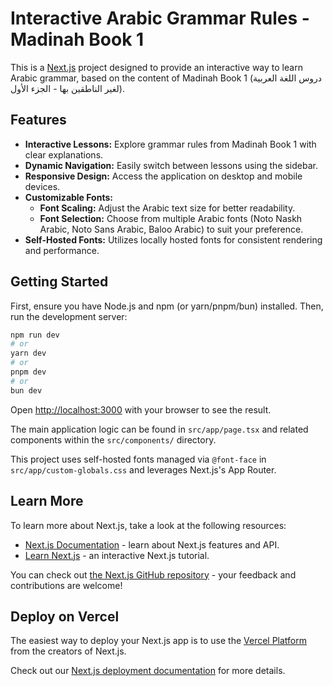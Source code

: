 # Interactive Arabic Grammar Rules - Madinah Book 1

This is a [Next.js](https://nextjs.org/) project designed to provide an interactive way to learn Arabic grammar, based on the content of Madinah Book 1 (دروس اللغة العربية لغير الناطقين بها - الجزء الأول).

## Features

- **Interactive Lessons:** Explore grammar rules from Madinah Book 1 with clear explanations.
- **Dynamic Navigation:** Easily switch between lessons using the sidebar.
- **Responsive Design:** Access the application on desktop and mobile devices.
- **Customizable Fonts:** 
    - **Font Scaling:** Adjust the Arabic text size for better readability.
    - **Font Selection:** Choose from multiple Arabic fonts (Noto Naskh Arabic, Noto Sans Arabic, Baloo Arabic) to suit your preference.
- **Self-Hosted Fonts:** Utilizes locally hosted fonts for consistent rendering and performance.

## Getting Started

First, ensure you have Node.js and npm (or yarn/pnpm/bun) installed. Then, run the development server:

```bash
npm run dev
# or
yarn dev
# or
pnpm dev
# or
bun dev
```

Open [http://localhost:3000](http://localhost:3000) with your browser to see the result.

The main application logic can be found in `src/app/page.tsx` and related components within the `src/components/` directory.

This project uses self-hosted fonts managed via `@font-face` in `src/app/custom-globals.css` and leverages Next.js's App Router.

## Learn More

To learn more about Next.js, take a look at the following resources:

- [Next.js Documentation](https://nextjs.org/docs) - learn about Next.js features and API.
- [Learn Next.js](https://nextjs.org/learn) - an interactive Next.js tutorial.

You can check out [the Next.js GitHub repository](https://github.com/vercel/next.js) - your feedback and contributions are welcome!

## Deploy on Vercel

The easiest way to deploy your Next.js app is to use the [Vercel Platform](https://vercel.com/new?utm_medium=default-template&filter=next.js&utm_source=create-next-app&utm_campaign=create-next-app-readme) from the creators of Next.js.

Check out our [Next.js deployment documentation](https://nextjs.org/docs/app/building-your-application/deploying) for more details.
